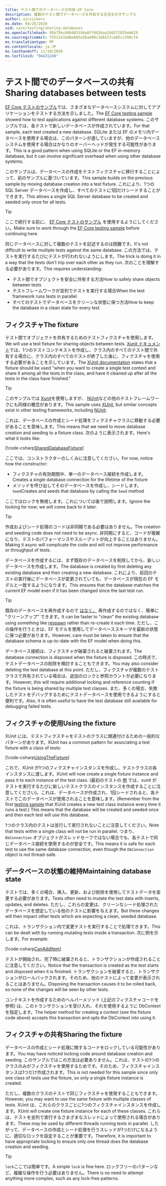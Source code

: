 ```yaml
---
title: テスト間でのデータベースの共有-EF Core
description: 複数のテスト間でデータベースを共有する方法を示すサンプル
author: ajcvickers
ms.date: 04/25/2020
uid: core/testing/sharing-databases
ms.openlocfilehash: 95b756c80b983356a07fd836aa1b02f2835e6629
ms.sourcegitcommit: f3512e3a98e685a3ba409c1d0157ce85cc390cf4
ms.translationtype: MT
ms.contentlocale: ja-JP
ms.lasthandoff: 11/10/2020
ms.locfileid: "94431240"
---
```

# <a name="sharing-databases-between-tests"></a><span data-ttu-id="99712-103">テスト間でのデータベースの共有</span><span class="sxs-lookup"><span data-stu-id="99712-103">Sharing databases between tests</span></span>

<span data-ttu-id="99712-104">[EF Core テストのサンプル](xref:core/testing/testing-sample)では、さまざまなデータベースシステムに対してアプリケーションをテストする方法を示しました。</span><span class="sxs-lookup"><span data-stu-id="99712-104">The [EF Core testing sample](xref:core/testing/testing-sample) showed how to test applications against different database systems.</span></span>
<span data-ttu-id="99712-105">このサンプルでは、各テストで新しいデータベースが作成されています。</span><span class="sxs-lookup"><span data-stu-id="99712-105">For that sample, each test created a new database.</span></span>
<span data-ttu-id="99712-106">SQLite または EF のメモリ内データベースを使用する場合は、このパターンが適していますが、他のデータベースシステムを使用する場合はかなりのオーバーヘッドが発生する可能性があります。</span><span class="sxs-lookup"><span data-stu-id="99712-106">This is a good pattern when using SQLite or the EF in-memory database, but it can involve significant overhead when using other database systems.</span></span>

<span data-ttu-id="99712-107">このサンプルは、データベースの作成をテストフィクスチャに移行することによって、前のサンプルに基づいています。</span><span class="sxs-lookup"><span data-stu-id="99712-107">This sample builds on the previous sample by moving database creation into a test fixture.</span></span>
<span data-ttu-id="99712-108">これにより、1つの SQL Server データベースを作成し、すべてのテストに1回だけシードすることができます。</span><span class="sxs-lookup"><span data-stu-id="99712-108">This allows a single SQL Server database to be created and seeded only once for all tests.</span></span>

> [!TIP]
> <span data-ttu-id="99712-109">ここで続行する前に、 [EF Core テストのサンプル](xref:core/testing/testing-sample) を使用するようにしてください。</span><span class="sxs-lookup"><span data-stu-id="99712-109">Make sure to work through the [EF Core testing sample](xref:core/testing/testing-sample) before continuing here.</span></span>

<span data-ttu-id="99712-110">同じデータベースに対して複数のテストを記述するのは困難です。</span><span class="sxs-lookup"><span data-stu-id="99712-110">It's not difficult to write multiple tests against the same database.</span></span>
<span data-ttu-id="99712-111">この方法では、テストを実行するたびにテストが行われないようにします。</span><span class="sxs-lookup"><span data-stu-id="99712-111">The trick is doing it in a way that the tests don't trip over each other as they run.</span></span>
<span data-ttu-id="99712-112">次のことを理解する必要があります。</span><span class="sxs-lookup"><span data-stu-id="99712-112">This requires understanding:</span></span>

* <span data-ttu-id="99712-113">テスト間でオブジェクトを安全に共有する方法</span><span class="sxs-lookup"><span data-stu-id="99712-113">How to safely share objects between tests</span></span>
* <span data-ttu-id="99712-114">テストフレームワークが並列でテストを実行する場合</span><span class="sxs-lookup"><span data-stu-id="99712-114">When the test framework runs tests in parallel</span></span>
* <span data-ttu-id="99712-115">すべてのテストでデータベースをクリーンな状態に保つ方法</span><span class="sxs-lookup"><span data-stu-id="99712-115">How to keep the database in a clean state for every test</span></span>  

## <a name="the-fixture"></a><span data-ttu-id="99712-116">フィクスチャ</span><span class="sxs-lookup"><span data-stu-id="99712-116">The fixture</span></span>

<span data-ttu-id="99712-117">テスト間でオブジェクトを共有するためのテストフィクスチャを使用します。</span><span class="sxs-lookup"><span data-stu-id="99712-117">We will use a test fixture for sharing objects between tests.</span></span>
<span data-ttu-id="99712-118">[Xunit ドキュメント](https://xunit.net/docs/shared-context.html)では、1つのテストコンテキストを作成し、クラス内のすべてのテスト間で共有する場合に、クラス内のすべてのテストが終了した後に、フィクスチャを使用する必要があることを示しています。</span><span class="sxs-lookup"><span data-stu-id="99712-118">The [XUnit documentation](https://xunit.net/docs/shared-context.html) states that a fixture should be used "when you want to create a single test context and share it among all the tests in the class, and have it cleaned up after all the tests in the class have finished."</span></span>

> [!TIP]
> <span data-ttu-id="99712-119">このサンプルでは [Xunit](https://xunit.net/)を使用しますが、 [NUnit](https://nunit.org/)などの他のテストフレームワークにも同様の概念があります。</span><span class="sxs-lookup"><span data-stu-id="99712-119">This sample uses [XUnit](https://xunit.net/), but similar concepts exist in other testing frameworks, including [NUnit](https://nunit.org/).</span></span>

<span data-ttu-id="99712-120">これは、データベースの作成とシード処理をフィクスチャクラスに移動する必要があることを意味します。</span><span class="sxs-lookup"><span data-stu-id="99712-120">This means that we need to move database creation and seeding to a fixture class.</span></span>
<span data-ttu-id="99712-121">次のように表示されます。</span><span class="sxs-lookup"><span data-stu-id="99712-121">Here's what it looks like:</span></span>

[!code-csharp[SharedDatabaseFixture](../../../samples/core/Miscellaneous/Testing/ItemsWebApi/SharedDatabaseTests/SharedDatabaseFixture.cs?name=SharedDatabaseFixture)]

<span data-ttu-id="99712-122">ここでは、コンストラクターのしくみに注意してください。</span><span class="sxs-lookup"><span data-stu-id="99712-122">For now, notice how the constructor:</span></span>

* <span data-ttu-id="99712-123">フィクスチャの有効期間中、単一のデータベース接続を作成します。</span><span class="sxs-lookup"><span data-stu-id="99712-123">Creates a single database connection for the lifetime of the fixture</span></span>
* <span data-ttu-id="99712-124">メソッドを呼び出してそのデータベースを作成し、シードします。 `Seed`</span><span class="sxs-lookup"><span data-stu-id="99712-124">Creates and seeds that database by calling the `Seed` method</span></span>

<span data-ttu-id="99712-125">ここではロックを無視します。これについては後で説明します。</span><span class="sxs-lookup"><span data-stu-id="99712-125">Ignore the locking for now; we will come back to it later.</span></span>

> [!TIP]
> <span data-ttu-id="99712-126">作成およびシード処理のコードは非同期である必要はありません。</span><span class="sxs-lookup"><span data-stu-id="99712-126">The creation and seeding code does not need to be async.</span></span>
> <span data-ttu-id="99712-127">非同期にすると、コードが複雑になり、テストのパフォーマンスやスループットが向上することはありません。</span><span class="sxs-lookup"><span data-stu-id="99712-127">Making it async will complicate the code and will not improve performance or throughput of tests.</span></span>

<span data-ttu-id="99712-128">データベースを作成するには、まず既存のデータベースを削除してから、新しいデータベースを作成します。</span><span class="sxs-lookup"><span data-stu-id="99712-128">The database is created by first deleting any existing database and then creating a new database.</span></span>
<span data-ttu-id="99712-129">これにより、前回のテストの実行後にデータベースが変更されていても、データベースが現在の EF モデルと一致するようになります。</span><span class="sxs-lookup"><span data-stu-id="99712-129">This ensures that the database matches the current EF model even if it has been changed since the last test run.</span></span>

> [!TIP]
> <span data-ttu-id="99712-130">既存のデータベースを再作成するので [はなく、](https://jimmybogard.com/tag/respawn/) 再作成するのではなく、簡単に "クリーンアップ" できます。</span><span class="sxs-lookup"><span data-stu-id="99712-130">It can be faster to "clean" the existing database using something like [respawn](https://jimmybogard.com/tag/respawn/) rather than re-create it each time.</span></span>
> <span data-ttu-id="99712-131">ただし、この操作を行うときは、EF モデルを使用してデータベーススキーマを最新の状態に保つ必要があります。</span><span class="sxs-lookup"><span data-stu-id="99712-131">However, care must be taken to ensure that the database schema is up-to-date with the EF model when doing this.</span></span>

<span data-ttu-id="99712-132">データベース接続は、フィクスチャが破棄されると破棄されます。</span><span class="sxs-lookup"><span data-stu-id="99712-132">The database connection is disposed when the fixture is disposed.</span></span>
<span data-ttu-id="99712-133">この時点で、テストデータベースの削除を検討することもできます。</span><span class="sxs-lookup"><span data-stu-id="99712-133">You may also consider deleting the test database at this point.</span></span>
<span data-ttu-id="99712-134">ただし、フィクスチャが複数のテストクラスで共有されている場合は、追加のロックと参照カウントが必要になります。</span><span class="sxs-lookup"><span data-stu-id="99712-134">However, this will require additional locking and reference counting if the fixture is being shared by multiple test classes.</span></span>
<span data-ttu-id="99712-135">また、多くの場合、失敗したテストをデバッグするためにテストデータベースを使用できるようにすると便利です。</span><span class="sxs-lookup"><span data-stu-id="99712-135">Also, it is often useful to have the test database still available for debugging failed tests.</span></span>  

## <a name="using-the-fixture"></a><span data-ttu-id="99712-136">フィクスチャの使用</span><span class="sxs-lookup"><span data-stu-id="99712-136">Using the fixture</span></span>

<span data-ttu-id="99712-137">XUnit には、テストフィクスチャをテストのクラスに関連付けるための一般的なパターンがあります。</span><span class="sxs-lookup"><span data-stu-id="99712-137">XUnit has a common pattern for associating a test fixture with a class of tests:</span></span>

[!code-csharp[UsingTheFixture](../../../samples/core/Miscellaneous/Testing/ItemsWebApi/SharedDatabaseTests/SharedDatabaseTest.cs?name=UsingTheFixture)]

<span data-ttu-id="99712-138">これで、XUnit が1つのフィクスチャインスタンスを作成し、テストクラスの各インスタンスに渡します。</span><span class="sxs-lookup"><span data-stu-id="99712-138">XUnit will now create a single fixture instance and pass it to each instance of the test class.</span></span>
<span data-ttu-id="99712-139">(最初のテストの [例](xref:core/testing/testing-sample) では、xunit がテストを実行するたびに新しいテストクラスのインスタンスを作成することに注意してください)。これは、データベースが作成され、1回シードされると、各テストでこのデータベースが使用されることを意味します。</span><span class="sxs-lookup"><span data-stu-id="99712-139">(Remember from the first [testing sample](xref:core/testing/testing-sample) that XUnit creates a new test class instance every time it runs a test.) This means that the database will be created and seeded once and then each test will use this database.</span></span>

<span data-ttu-id="99712-140">1つのクラス内のテストは並行して実行されないことに注意してください。</span><span class="sxs-lookup"><span data-stu-id="99712-140">Note that tests within a single class will not be run in parallel.</span></span>
<span data-ttu-id="99712-141">つまり、 `DbConnection` オブジェクトがスレッドセーフではない場合でも、各テストで同じデータベース接続を使用するのが安全です。</span><span class="sxs-lookup"><span data-stu-id="99712-141">This means it is safe for each test to use the same database connection, even though the `DbConnection` object is not thread-safe.</span></span>

## <a name="maintaining-database-state"></a><span data-ttu-id="99712-142">データベースの状態の維持</span><span class="sxs-lookup"><span data-stu-id="99712-142">Maintaining database state</span></span>

<span data-ttu-id="99712-143">テストでは、多くの場合、挿入、更新、および削除を使用してテストデータを変更する必要があります。</span><span class="sxs-lookup"><span data-stu-id="99712-143">Tests often need to mutate the test data with inserts, updates, and deletes.</span></span>
<span data-ttu-id="99712-144">ただし、これらの変更は、クリーンなシード処理されたデータベースを想定している他のテストに影響を与えます。</span><span class="sxs-lookup"><span data-stu-id="99712-144">But these changes will then impact other tests which are expecting a clean, seeded database.</span></span>

<span data-ttu-id="99712-145">これは、トランザクション内で変更テストを実行することで処理できます。</span><span class="sxs-lookup"><span data-stu-id="99712-145">This can be dealt with by running mutating tests inside a transaction.</span></span>
<span data-ttu-id="99712-146">次に例を示します。</span><span class="sxs-lookup"><span data-stu-id="99712-146">For example:</span></span>

[!code-csharp[CanAddItem](../../../samples/core/Miscellaneous/Testing/ItemsWebApi/SharedDatabaseTests/SharedDatabaseTest.cs?name=CanAddItem)]

<span data-ttu-id="99712-147">テストが開始され、完了時に破棄されると、トランザクションが作成されることに注意してください。</span><span class="sxs-lookup"><span data-stu-id="99712-147">Notice that the transaction is created as the test starts and disposed when it is finished.</span></span>
<span data-ttu-id="99712-148">トランザクションを破棄すると、トランザクションがロールバックされます。そのため、他のテストによって変更が表示されることはありません。</span><span class="sxs-lookup"><span data-stu-id="99712-148">Disposing the transaction causes it to be rolled back, so none of the changes will be seen by other tests.</span></span>

<span data-ttu-id="99712-149">コンテキストを作成するためのヘルパーメソッド (上記のフィクスチャコードを参照) は、このトランザクションを受け入れ、それを使用するように DbContext を指定します。</span><span class="sxs-lookup"><span data-stu-id="99712-149">The helper method for creating a context (see the fixture code above) accepts this transaction and opts the DbContext into using it.</span></span>

## <a name="sharing-the-fixture"></a><span data-ttu-id="99712-150">フィクスチャの共有</span><span class="sxs-lookup"><span data-stu-id="99712-150">Sharing the fixture</span></span>

<span data-ttu-id="99712-151">データベースの作成とシード処理に関するコードをロックしている可能性があります。</span><span class="sxs-lookup"><span data-stu-id="99712-151">You may have noticed locking code around database creation and seeding.</span></span>
<span data-ttu-id="99712-152">このサンプルではこの方法は必要ありません。これは、テストの1つのクラスのみがフィクスチャを使用するためです。そのため、フィクスチャインスタンスは1つだけ作成されます。</span><span class="sxs-lookup"><span data-stu-id="99712-152">This is not needed for this sample since only one class of tests use the fixture, so only a single fixture instance is created.</span></span>

<span data-ttu-id="99712-153">ただし、複数のクラスのテストで同じフィクスチャを使用することもできます。</span><span class="sxs-lookup"><span data-stu-id="99712-153">However, you may want to use the same fixture with multiple classes of tests.</span></span>
<span data-ttu-id="99712-154">XUnit は、これらのクラスごとに1つのフィクスチャインスタンスを作成します。</span><span class="sxs-lookup"><span data-stu-id="99712-154">XUnit will create one fixture instance for each of these classes.</span></span>
<span data-ttu-id="99712-155">これらは、テストを並列で実行するさまざまなスレッドによって使用される場合があります。</span><span class="sxs-lookup"><span data-stu-id="99712-155">These may be used by different threads running tests in parallel.</span></span>
<span data-ttu-id="99712-156">したがって、データベースの作成とシード処理を行うスレッドが1つだけになるように、適切なロックを設定することが重要です。</span><span class="sxs-lookup"><span data-stu-id="99712-156">Therefore, it is important to have appropriate locking to ensure only one thread does the database creation and seeding.</span></span>

> [!TIP]
> <span data-ttu-id="99712-157">`lock`ここでは簡単です。</span><span class="sxs-lookup"><span data-stu-id="99712-157">A simple `lock` is fine here.</span></span>
> <span data-ttu-id="99712-158">ロックフリーのパターンなど、複雑な操作を行う必要はありません。</span><span class="sxs-lookup"><span data-stu-id="99712-158">There is no need to attempt anything more complex, such as any lock-free patterns.</span></span>
